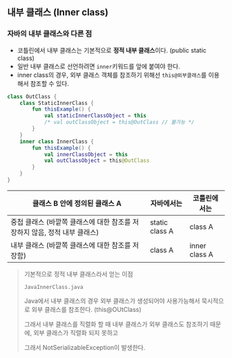 ## 내부 클래스 (Inner class)

### 자바의 내부 클래스와 다른 점

- 코틀린에서 내부 클래스는 기본적으로 **정적 내부 클래스**이다. (public static class)
- 일반 내부 클래스로 선언하려면 `inner`키워드를 앞에 붙여야 한다.
- inner class의 경우, 외부 클래스 객체를 참조하기 위해선 `this@외부클래스`를 이용해서 참조할 수 있다.

```kotlin
class OutClass {
    class StaticInnerClass {
        fun thisExample() {
            val staticInnerClassObject = this
            /* val outClassObject = this@OutClass // 불가능 */
        }
    }
    inner class InnerClass {
        fun thisExample() {
            val innerClassObject = this
            val outClassObject = this@OutClass
        }
    }
}
```

| 클래스 B 안에 정의된 클래스 A | 자바에서는 | 코틀린에서는 |
| --- | --- | --- |
| 중첩 클래스 (바깥쪽 클래스에 대한 참조를 저장하지 않음, 정적 내부 클래스) | static class A | class A |
| 내부 클래스 (바깥쪽 클래스에 대한 참조를 저장함) | class A | inner class A |

> 기본적으로 정적 내부 클래스라서 얻는 이점
>
> `JavaInnerClass.java`
>
> Java에서 내부 클래스의 경우 외부 클래스가 생성되어야 사용가능해서 묵시적으로 외부 클래스를 참조한다. (this@OUtClass)
>
> 그래서 내부 클래스를 직렬화 할 때 내부 클래스가 외부 클래스도 참조하기 때문에, 외부 클래스가 직렬화 되지 못하고
>
> 그래서 NotSerializableException이 발생한다.